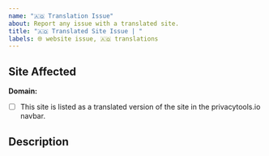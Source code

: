 ```yaml
---
name: "🇦🇶 Translation Issue"
about: Report any issue with a translated site.
title: "🇦🇶 Translated Site Issue | "
labels: 🌐 website issue, 🇦🇶 translations
---
```


## Site Affected

**Domain:**

<!-- Add an x to the box below if true [x] -->
- [ ] This site is listed as a translated version of the site in the privacytools.io navbar.

## Description

<!--
## Screenshots

Please add screenshots if applicable
-->
